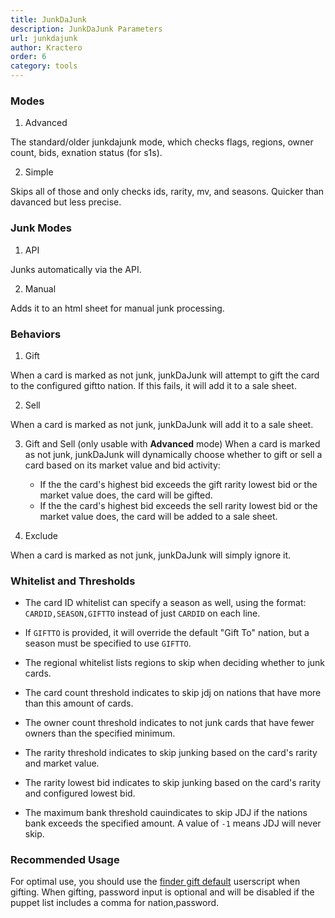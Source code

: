 ```yaml
---
title: JunkDaJunk
description: JunkDaJunk Parameters
url: junkdajunk
author: Kractero
order: 6
category: tools
---
```


### Modes

1. Advanced

The standard/older junkdajunk mode, which checks flags, regions, owner count, bids, exnation status (for s1s).

2. Simple

Skips all of those and only checks ids, rarity, mv, and seasons. Quicker than davanced but less precise.

### Junk Modes

1. API

Junks automatically via the API.

2. Manual

Adds it to an html sheet for manual junk processing.

### Behaviors

1. Gift

When a card is marked as not junk, junkDaJunk will attempt to gift the card to the configured giftto nation. If this fails, it will add it to a sale sheet.

2. Sell

When a card is marked as not junk, junkDaJunk will add it to a sale sheet.

3. Gift and Sell (only usable with **Advanced** mode)
   When a card is marked as not junk, junkDaJunk will dynamically choose whether to gift or sell a card based on its market value and bid activity:

   - If the the card's highest bid exceeds the gift rarity lowest bid or the market value does, the card will be gifted.
   - If the the card's highest bid exceeds the sell rarity lowest bid or the market value does, the card will be added to a sale sheet.

4. Exclude

When a card is marked as not junk, junkDaJunk will simply ignore it.

### Whitelist and Thresholds

- The card ID whitelist can specify a season as well, using the format:
  `CARDID,SEASON,GIFTTO`
  instead of just `CARDID` on each line.

- If `GIFTTO` is provided, it will override the default "Gift To" nation, but a season must be specified to use `GIFTTO`.

- The regional whitelist lists regions to skip when deciding whether to junk cards.

- The card count threshold indicates to skip jdj on nations that have more than this amount of cards.

- The owner count threshold indicates to not junk cards that have fewer owners than the specified minimum.

- The rarity threshold indicates to skip junking based on the card's rarity and market value.

- The rarity lowest bid indicates to skip junking based on the card's rarity and configured lowest bid.

- The maximum bank threshold cauindicates to skip JDJ if the nations bank exceeds the specified amount.
  A value of `-1` means JDJ will never skip.

### Recommended Usage

For optimal use, you should use the
[finder gift default](https://github.com/Kractero/userscripts/blob/main/finderJDJDefault.user.js) userscript when gifting.
When gifting, password input is optional and will be disabled if the puppet list includes a comma for nation,password.
